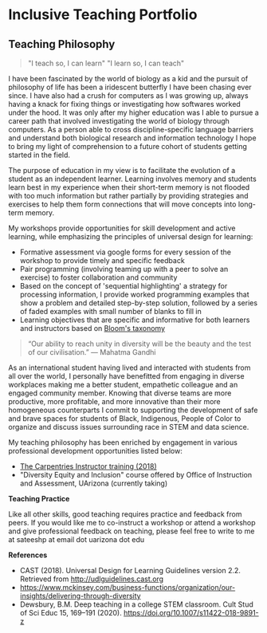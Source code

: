# Inclusive Teaching Portfolio



## Teaching Philosophy

>"I teach so, I can learn"
 "I learn so, I can teach"

I have been fascinated by the world of biology as a kid and the pursuit of philosophy of life has been a iridescent butterfly I have been chasing ever since. I have also had a crush for computers as I was growing up, always having a knack for fixing things or investigating how softwares worked under the hood. It was only after my higher education was I able to pursue a career path that involved investigating the world of biology through computers. As a person able to cross discipline-specific language barriers and understand both biological research and information technology I hope to bring my light of comprehension to a future cohort of students getting started in the field.

The purpose of education in my view is to facilitate the evolution of a student as an independent learner. Learning involves memory and students learn best in my experience when their short-term memory is not flooded with too much information but rather partially by providing strategies and exercises to help them form connections that will move concepts into long-term memory.


My workshops provide opportunities for skill development and active learning, while emphasizing the principles of universal design for learning:
- Formative assessment via google forms for every session of the workshop to provide timely and specific feedback
- Pair programming (involving teaming up with a peer to solve an exercise) to foster collaboration and community
- Based on the concept of 'sequential highlighting' a strategy for processing information, I provide worked programming examples that show a problem and detailed step-by-step solution, followed by a series of faded examples with small number of blanks to fill in
- Learning objectives that are specific and informative for both learners and instructors based on [Bloom's taxonomy](https://cft.vanderbilt.edu/guides-sub-pages/blooms-taxonomy/)


> “Our ability to reach unity in diversity will be the beauty and the test of our civilisation.”
― Mahatma Gandhi

As an international student having lived and interacted with students from all over the world, I personally have benefitted from engaging in diverse workplaces making me a better student, empathetic colleague and an engaged community member. Knowing that diverse teams are more productive, more profitable, and more innovative than their more homogeneous counterparts I commit to supporting the development of safe and brave spaces for students of Black, Indigenous, People of Color to organize and discuss issues surrounding race in STEM and data science.


My teaching philosophy has been enriched by engagement in various professional development opportunities listed below:

* [The Carpentries Instructor training (2018)](https://carpentries.org/instructors/)
* "Diversity Equity and Inclusion" course offered by Office of Instruction and Assessment, UArizona (currently taking)


**Teaching Practice**

Like all other skills, good teaching requires practice and feedback from peers. If you would like me to co-instruct a workshop or attend a workshop and give professional feedback on teaching, please feel free to write to me at sateeshp at email dot uarizona dot edu


**References**
* CAST (2018). Universal Design for Learning Guidelines version 2.2. Retrieved from http://udlguidelines.cast.org
* https://www.mckinsey.com/business-functions/organization/our-insights/delivering-through-diversity
* Dewsbury, B.M. Deep teaching in a college STEM classroom. Cult Stud of Sci Educ 15, 169–191 (2020). https://doi.org/10.1007/s11422-018-9891-z

